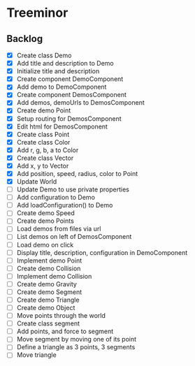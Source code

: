 # Treeminor

## Backlog

- [x] Create class Demo
- [x] Add title and description to Demo
- [x] Initialize title and description
- [x] Create component DemoComponent
- [x] Add demo to DemoComponent
- [x] Create component DemosComponent
- [x] Add demos, demoUrls to DemosComponent
- [x] Create demo Point
- [x] Setup routing for DemosComponent
- [x] Edit html for DemosComponent
- [x] Create class Point
- [x] Create class Color
- [x] Add r, g, b, a to Color
- [x] Create class Vector
- [x] Add x, y to Vector
- [x] Add position, speed, radius, color to Point
- [x] Update World
- [ ] Update Demo to use private properties
- [ ] Add configuration to Demo
- [ ] Add loadConfiguration() to Demo
- [ ] Create demo Speed
- [ ] Create demo Points
- [ ] Load demos from files via url
- [ ] List demos on left of DemosComponent
- [ ] Load demo on click
- [ ] Display title, description, configuration in DemoComponent
- [ ] Implement demo Point
- [ ] Create demo Collision
- [ ] Implement demo Collision
- [ ] Create demo Gravity
- [ ] Create demo Segment
- [ ] Create demo Triangle
- [ ] Create demo Object
- [ ] Move points through the world
- [ ] Create class segment
- [ ] Add points, and force to segment
- [ ] Move segment by moving one of its point
- [ ] Define a triangle as 3 points, 3 segments
- [ ] Move triangle
